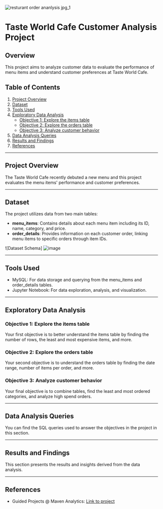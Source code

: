 ![resturant order ananlysis jpg_1](https://github.com/user-attachments/assets/eeb0334c-eae4-4c3b-a078-b1375e7523a8)

# Taste World Cafe Customer Analysis Project

## Overview
This project aims to analyze customer data to evaluate the performance of menu items and understand customer preferences at Taste World Cafe.

## Table of Contents
1. [Project Overview](#project-overview)
2. [Dataset](#dataset)
3. [Tools Used](#tools-used)
4. [Exploratory Data Analysis](#exploratory-data-analysis)
    - [Objective 1: Explore the items table](#objective-1-explore-the-items-table)
    - [Objective 2: Explore the orders table](#objective-2-explore-the-orders-table)
    - [Objective 3: Analyze customer behavior](#objective-3-analyze-customer-behavior)
5. [Data Analysis Queries](#data-analysis-queries)
6. [Results and Findings](#results-and-findings)
7. [References](#references)

---

## Project Overview
The Taste World Cafe recently debuted a new menu and this project evaluates the menu items' performance and customer preferences.

---

## Dataset
The project utilizes data from two main tables:
- **menu_items**: Contains details about each menu item including its ID, name, category, and price.
- **order_details**: Provides information on each customer order, linking menu items to specific orders through item IDs.

![Dataset Schema] ![image](https://github.com/user-attachments/assets/aa6cbf83-24f9-4b0c-8c9e-2f382d4a23e4)

---

## Tools Used
- MySQL: For data storage and querying from the menu_items and order_details tables.
- Jupyter Notebook: For data exploration, analysis, and visualization.

---

## Exploratory Data Analysis

### Objective 1: Explore the items table
Your first objective is to better understand the items table by finding the number of rows, the least and most expensive items, and more.

### Objective 2: Explore the orders table
Your second objective is to understand the orders table by finding the date range, number of items per order, and more.

### Objective 3: Analyze customer behavior
Your final objective is to combine tables, find the least and most ordered categories, and analyze high spend orders.

---

## Data Analysis Queries
You can find the SQL queries used to answer the objectives in the project in this section.

---

## Results and Findings
This section presents the results and insights derived from the data analysis.

---

## References
- Guided Projects @ Maven Analytics: [Link to project](https://app.mavenanalytics.io/guided-projects/d7167b45-6317-49c9-b2bb-42e2a9e9c0bc#4mVvHvyFSbxxbwMliOuEx9)
